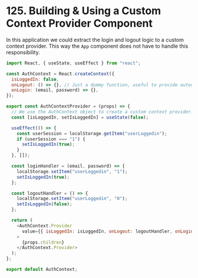 # 125. Building & Using a Custom Context Provider Component

In this application we could extract the login and logout logic to a custom context provider. This way the `App` component does not have to handle this responsibility.

```javascript
import React, { useState, useEffect } from "react";

const AuthContext = React.createContext({
  isLoggedIn: false,
  onLogout: () => {}, // Just a dummy function, useful to provide autocompletion to the IDE
  onLogin: (email, password) => {},
});

export const AuthContextProvider = (props) => {
  // We use the AuthContext object to create a custom context provider.
  const [isLoggedIn, setIsLoggedIn] = useState(false);

  useEffect(() => {
    const userSession = localStorage.getItem("userLoggedin");
    if (userSession === "1") {
      setIsLoggedIn(true);
    }
  }, []);

  const loginHandler = (email, password) => {
    localStorage.setItem("userLoggedin", "1");
    setIsLoggedIn(true);
  };

  const logoutHandler = () => {
    localStorage.setItem("userLoggedin", "0");
    setIsLoggedIn(false);
  };

  return (
    <AuthContext.Provider
      value={{ isLoggedIn: isLoggedIn, onLogout: logoutHandler, onLogin: loginHandler }}
    >
      {props.children}
    </AuthContext.Provider>
  );
};

export default AuthContext;
```
